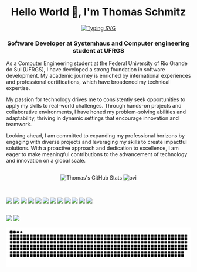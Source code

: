 <h1 align="center">Hello World 👋, I'm Thomas Schmitz</h1>
<div align="center">
  <a href="https://git.io/typing-svg">
    <img src="https://readme-typing-svg.herokuapp.com?font=Fira+Code&weight=600&pause=1000&color=FFCA28&width=420&lines=Seja+bem+vindo(a)+ao+meu+perfil+%F0%9F%98%81" alt="Typing SVG" />
  </a>
</div>
<h3 align="center">Software Developer at Systemhaus and Computer engineering student at UFRGS</h3>


As a Computer Engineering student at the Federal University of Rio Grande do Sul (UFRGS), I have developed a strong foundation in software development. My academic journey is enriched by international experiences and professional certifications, which have broadened my technical expertise.

My passion for technology drives me to consistently seek opportunities to apply my skills to real-world challenges. Through hands-on projects and collaborative environments, I have honed my problem-solving abilities and adaptability, thriving in dynamic settings that encourage innovation and teamwork.

Looking ahead, I am committed to expanding my professional horizons by engaging with diverse projects and leveraging my skills to create impactful solutions. With a proactive approach and dedication to excellence, I am eager to make meaningful contributions to the advancement of technology and innovation on a global scale.

##

<div align="center">
    <img alt="Thomas's GitHub Stats" src="https://github-readme-stats.vercel.app/api/?username=thschmitz&count_private=true&show_icons=true&theme=dark&custom_title=Thomas's%20GitHub%20Stats&include_all_commits=true&icon_color=1124BB&text_color=A1A1A1&bg_color=0,000000,130F40&line_height=20&" />
  <img src="https://github-readme-stats.vercel.app/api/top-langs?username=thschmitz&show_icons=true&locale=en&layout=compact&theme=chartreuse-dark" alt="ovi">
</div>


  
##
<div style="display: inline_block"><br>
  <img src="https://skillicons.dev/icons?i=java"> 
  <img src="https://skillicons.dev/icons?i=c"> 
  <img src="https://skillicons.dev/icons?i=python"> 
  <img src="https://skillicons.dev/icons?i=js">
  <img src="https://skillicons.dev/icons?i=mysql">  
  <img src="https://skillicons.dev/icons?i=sqlite"> 
  <img src="https://skillicons.dev/icons?i=arduino">  
  <img src="https://skillicons.dev/icons?i=postgres">  
  <img src="https://skillicons.dev/icons?i=docker">  
  <img src="https://skillicons.dev/icons?i=html">  
  <img src="https://skillicons.dev/icons?i=css">  
  <img src="https://skillicons.dev/icons?i=react">  
</div>
 
##
  <a href="https://instagram.com/thomasschmitz2005" target="_blank"><img src="https://img.shields.io/badge/-Instagram-%23E4405F?style=for-the-badge&logo=instagram&logoColor=white" target="_blank"></a>
  <a href = "mailto:thomas.henrique.schmitz@gmail.com"><img src="https://img.shields.io/badge/-Gmail-%23333?style=for-the-badge&logo=gmail&logoColor=white" target="_blank"></a>
  

![Snake animation](https://github.com/thschmitz/thschmitz/blob/output/github-contribution-grid-snake.svg)

